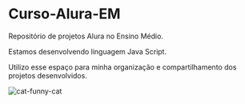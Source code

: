 # Curso-Alura-EM

Repositório de projetos Alura no Ensino Médio.

Estamos desenvolvendo linguagem Java Script.

Utilizo esse espaço para minha organização e compartilhamento dos projetos desenvolvidos.

![cat-funny-cat](https://github.com/Jrsbauru/Curso-Alura-EM/assets/168696816/569c943b-5f7f-4987-89dd-8dccc828d4b9)



